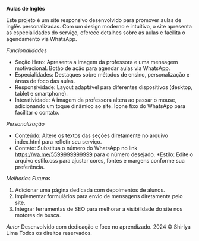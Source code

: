**Aulas de Inglês**

Este projeto é um site responsivo desenvolvido para promover aulas de inglês personalizadas. Com um design moderno e intuitivo, o site apresenta as especialidades do serviço, oferece detalhes sobre as aulas e facilita o agendamento via WhatsApp.

*Funcionalidades*
* Seção Hero:
Apresenta a imagem da professora e uma mensagem motivacional.
Botão de ação para agendar aulas via WhatsApp.
* Especialidades:
Destaques sobre métodos de ensino, personalização e áreas de foco das aulas.
* Responsividade:
Layout adaptável para diferentes dispositivos (desktop, tablet e smartphone).
* Interatividade:
A imagem da professora altera ao passar o mouse, adicionando um toque dinâmico ao site.
Ícone fixo do WhatsApp para facilitar o contato.

*Personalização*
* Conteúdo:
Altere os textos das seções diretamente no arquivo index.html para refletir seu serviço.
* Contato:
Substitua o número do WhatsApp no link https://wa.me/5599999999999 para o número desejado.
*Estilo:
Edite o arquivo estilo.css para ajustar cores, fontes e margens conforme sua preferência.

*Melhorias Futuras*
1. Adicionar uma página dedicada com depoimentos de alunos.
2. Implementar formulários para envio de mensagens diretamente pelo site.
3. Integrar ferramentas de SEO para melhorar a visibilidade do site nos motores de busca.

*Autor*
Desenvolvido com dedicação e foco no aprendizado.
2024 © Shirlya Lima
Todos os direitos reservados.
